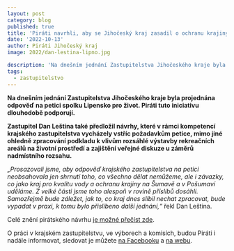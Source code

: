 ```yaml
---
layout: post
category: blog
published: true
title: 'Piráti navrhli, aby se Jihočeský kraj zasadil o ochranu krajiny v okolí Lipna'
date: '2022-10-13'
author: Piráti Jihočeský kraj
image: 2022/dan-lestina-lipno.jpg

description: 'Na dnešním jednání Zastupitelstva Jihočeského kraje byla projednána odpověď na petici spolku Lipensko pro život. Piráti tuto iniciativu dlouhodobě podporují. Zastupitel Dan Leština také předložil návrhy, které v rámci kompetencí krajského zastupitelstva vycházely vstříc požadavkům petice, mimo jiné ohledně zpracování podkladu k vlivům rozsáhlé výstavby rekreačních areálů na životní prostředí a zajištění veřejné diskuze u záměrů nadmístního rozsahu.'
tags:
  - zastupitelstvo
---
```

**Na dnešním jednání Zastupitelstva Jihočeského kraje byla projednána odpověď na petici spolku Lipensko pro život. Piráti tuto iniciativu dlouhodobě podporují.**

**Zastupitel Dan Leština také předložil návrhy, které v rámci kompetencí krajského zastupitelstva vycházely vstříc požadavkům petice, mimo jiné ohledně zpracování podkladu k vlivům rozsáhlé výstavby rekreačních areálů na životní prostředí a zajištění veřejné diskuze u záměrů nadmístního rozsahu.**

*„Prosazovali jsme, aby odpověď krajského zastupitelstva na petici neobsahovala jen shrnutí toho, co všechno dělat nemůžeme, ale i závazky, co jako kraj pro kvalitu vody a ochranu krajiny na Šumavě a v Pošumaví uděláme. Z velké části jsme toho alespoň v rovině příslibů dosáhli. Samozřejmě bude záležet, jak to, co kraj dnes slíbil nechat zpracovat, bude vypadat v praxi, k tomu bylo přislíbeno další jednání,“* řekl Dan Leština.

Celé znění pirátského návrhu [je možné přečíst zde](https://www.dropbox.com/s/ommeb6g7t72rfjt/N%C3%A1vrh%20na%20%C3%BApravu%20odpov%C4%9Bdi%20na%20petici%20spolku%20Lipensko%20pro%20%C5%BEivot.docx?dl=0).

O práci v krajském zastupitelstvu, ve výborech a komisích, budou Piráti i nadále informovat, sledovat je můžete [na Facebooku](https://www.facebook.com/pirati.jck) a [na webu](https://jihocesky.pirati.cz/).